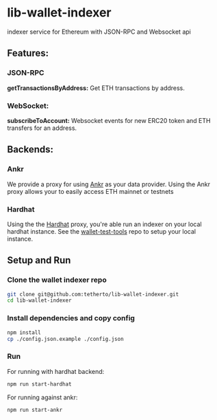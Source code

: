 # lib-wallet-indexer

indexer service for Ethereum with JSON-RPC and Websocket api

## Features:

### JSON-RPC
**getTransactionsByAddress:** Get ETH transactions by address.


### WebSocket:
**subscribeToAccount:** Websocket events for new ERC20 token and ETH transfers for an address.

## Backends:
### Ankr 
We provide a proxy for using [Ankr](https://www.ankr.com/) as your data provider. Using the Ankr proxy allows your to easily access ETH mainnet or testnets

### Hardhat 
Using the the [Hardhat](hardhat.org/) proxy, you're able run an indexer on your local hardhat instance.
See the [wallet-test-tools](https://github.com/tetherto/wallet-lib-test-tools/tree/main/src/eth) repo to setup your local instance.


## Setup and Run

### Clone the wallet indexer repo
```bash
git clone git@github.com:tetherto/lib-wallet-indexer.git
cd lib-wallet-indexer
```

### Install dependencies and copy config
```bash
npm install
cp ./config.json.example ./config.json 
```

### Run
For running with hardhat backend:
```bash
npm run start-hardhat
```

For running against ankr:
```bash
npm run start-ankr
```
